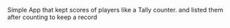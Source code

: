 Simple App that kept scores of players like a Tally counter. and listed them after counting to keep a record
